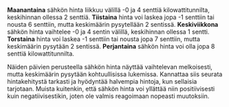 **Maanantaina** sähkön hinta liikkuu välillä -0 ja 4 senttiä kilowattitunnilta, keskihinnan ollessa 2 senttiä. **Tiistaina** hinta voi laskea jopa -1 senttiin tai nousta 6 senttiin, mutta keskimäärin pysytellään 2 sentissä. **Keskiviikkona** sähkön hinta vaihtelee -0 ja 4 sentin välillä, keskihinnan ollessa 1 sentti. **Torstaina** hinta voi laskea -1 senttiin tai nousta jopa 7 senttiin, mutta keskimäärin pysytään 2 sentissä. **Perjantaina** sähkön hinta voi olla jopa 8 senttiä kilowattitunnilta.

Näiden päivien perusteella sähkön hinta näyttää vaihtelevan melkoisesti, mutta keskimäärin pysytään kohtuullisissa lukemissa. Kannattaa siis seurata hintakehitystä tarkasti ja hyödyntää halvempia hintoja, kun sellaisia tarjotaan. Muista kuitenkin, että sähkön hinta voi yllättää niin positiivisesti kuin negatiivisestikin, joten ole valmis reagoimaan nopeasti muutoksiin.